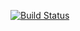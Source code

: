 [![Build Status](https://travis-ci.org/chrisqz95/temperature.svg?branch=master)](https://travis-ci.org/chrisqz95/temperature)
